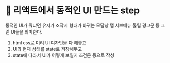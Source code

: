 # 🚀 리액트에서 동적인 UI 만드는 step
동적인 UI가 뭐냐면 유저가 조작시 형태가 바뀌는 모달창 탭 서브메뉴 툴팁 경고문 등 그런 UI들을 의미한다.

1. html css로 미리 UI 디자인을 다 해놓고
2. UI의 현재 상태를 state로 저장해두고
3. state에 따라서 UI가 어떻게 보일지 조건문 등으로 작성